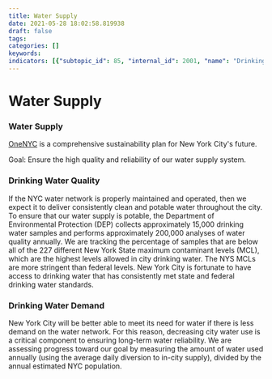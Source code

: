 ```yaml
---
title: Water Supply
date: 2021-05-28 18:02:58.819938
draft: false
tags: 
categories: []
keywords: 
indicators: [{"subtopic_id": 85, "internal_id": 2001, "name": "Drinking Water Demand", "URL": "https://a816-dohbesp.nyc.gov/IndicatorPublic/VisualizationData.aspx?id=2001,719b87,85,Summarize"}, {"subtopic_id": 85, "internal_id": 2009, "name": "Drinking Water Quality", "URL": "https://a816-dohbesp.nyc.gov/IndicatorPublic/VisualizationData.aspx?id=2009,719b87,85,Summarize"}]
---
```

# Water Supply
### Water Supply


[OneNYC](http://www1.nyc.gov/html/onenyc/index.html) is a comprehensive sustainability plan for New York City's future.


Goal: Ensure the high quality and reliability of our water supply system.


### Drinking Water Quality


If the NYC water network is properly maintained and operated, then we expect it to deliver consistently clean and potable water throughout the city. To ensure that our water supply is potable, the Department of Environmental Protection (DEP) collects approximately 15,000 drinking water samples and performs approximately 200,000 analyses of water quality annually. We are tracking the percentage of samples that are below all of the 227 different New York State maximum contaminant levels (MCL), which are the highest levels allowed in city drinking water. The NYS MCLs are more stringent than federal levels. New York City is fortunate to have access to drinking water that has consistently met state and federal drinking water standards.


### Drinking Water Demand


New York City will be better able to meet its need for water if there is less demand on the water network. For this reason, decreasing city water use is a critical component to ensuring long-term water reliability. We are assessing progress toward our goal by measuring the amount of water used annually (using the average daily diversion to in-city supply), divided by the annual estimated NYC population.


